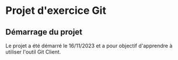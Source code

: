 # Projet d'exercice Git

## Démarrage du projet

Le projet a été démarré le 16/11/2023 et a pour objectif d'apprendre à utiliser l'outil Git Client.